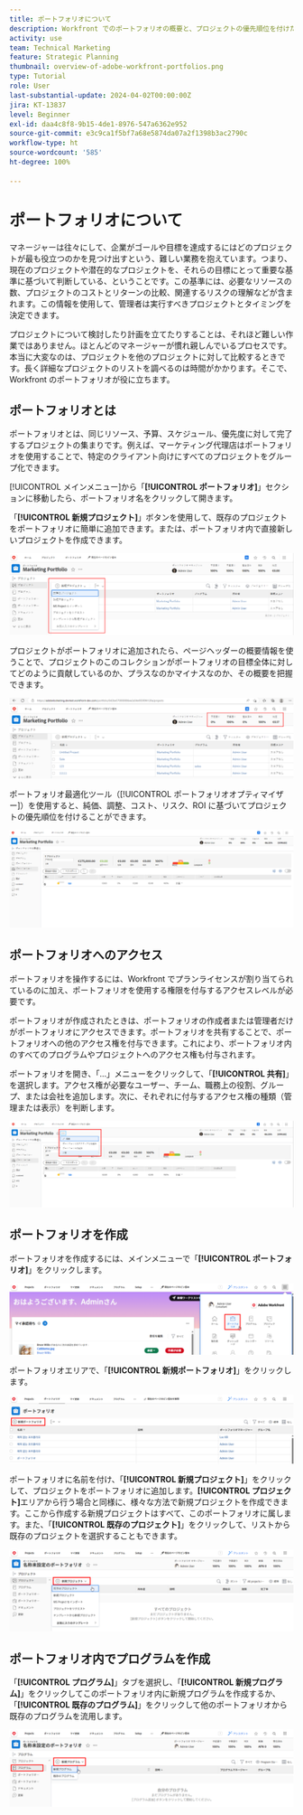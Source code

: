 ```yaml
---
title: ポートフォリオについて
description: Workfront でのポートフォリオの概要と、プロジェクトの優先順位を付けたり、プロジェクトを相互に比較する上でどのように役立つかを説明します。
activity: use
team: Technical Marketing
feature: Strategic Planning
thumbnail: overview-of-adobe-workfront-portfolios.png
type: Tutorial
role: User
last-substantial-update: 2024-04-02T00:00:00Z
jira: KT-13837
level: Beginner
exl-id: daa4c8f8-9b15-4de1-8976-547a6362e952
source-git-commit: e3c9ca1f5bf7a68e5874da07a2f1398b3ac2790c
workflow-type: ht
source-wordcount: '585'
ht-degree: 100%

---
```


# ポートフォリオについて

マネージャーは往々にして、企業がゴールや目標を達成するにはどのプロジェクトが最も役立つのかを見つけ出すという、難しい業務を抱えています。つまり、現在のプロジェクトや潜在的なプロジェクトを、それらの目標にとって重要な基準に基づいて判断している、ということです。この基準には、必要なリソースの数、プロジェクトのコストとリターンの比較、関連するリスクの理解などが含まれます。この情報を使用して、管理者は実行すべきプロジェクトとタイミングを決定できます。

プロジェクトについて検討したり計画を立てたりすることは、それほど難しい作業ではありません。ほとんどのマネージャーが慣れ親しんでいるプロセスです。本当に大変なのは、プロジェクトを他のプロジェクトに対して比較するときです。長く詳細なプロジェクトのリストを調べるのは時間がかかります。そこで、Workfront のポートフォリオが役に立ちます。

## ポートフォリオとは

ポートフォリオとは、同じリソース、予算、スケジュール、優先度に対して完了するプロジェクトの集まりです。例えば、マーケティング代理店はポートフォリオを使用することで、特定のクライアント向けにすべてのプロジェクトをグループ化できます。

[!UICONTROL メインメニュー]から「**[!UICONTROL ポートフォリオ]**」セクションに移動したら、ポートフォリオ名をクリックして開きます。

「**[!UICONTROL 新規プロジェクト]**」ボタンを使用して、既存のプロジェクトをポートフォリオに簡単に追加できます。または、ポートフォリオ内で直接新しいプロジェクトを作成できます。

![[!UICONTROL 新規プロジェクト]ボタンのドロップダウンメニューの画像](assets/01-portfolio-management3.png)

プロジェクトがポートフォリオに追加されたら、ページヘッダーの概要情報を使うことで、プロジェクトのこのコレクションがポートフォリオの目標全体に対してどのように貢献しているのか、プラスなのかマイナスなのか、その概要を把握できます。

![ページヘッダーのポートフォリオの概要情報の画像](assets/02-portfolio-management1.png)

ポートフォリオ最適化ツール（[!UICONTROL ポートフォリオオプティマイザー]）を使用すると、純価、調整、コスト、リスク、ROI に基づいてプロジェクトの優先順位を付けることができます。

![ポートフォリオのプロジェクトの優先順位付けの画像](assets/03-portfolio-management2.png)

## ポートフォリオへのアクセス

ポートフォリオを操作するには、Workfront でプランライセンスが割り当てられているのに加え、ポートフォリオを使用する権限を付与するアクセスレベルが必要です。

ポートフォリオが作成されたときは、ポートフォリオの作成者または管理者だけがポートフォリオにアクセスできます。ポートフォリオを共有することで、ポートフォリオへの他のアクセス権を付与できます。これにより、ポートフォリオ内のすべてのプログラムやプロジェクトへのアクセス権も付与されます。

ポートフォリオを開き、「...」メニューをクリックして、「**[!UICONTROL 共有]**」を選択します。アクセス権が必要なユーザー、チーム、職務上の役割、グループ、または会社を追加します。次に、それぞれに付与するアクセス権の種類（管理または表示）を判断します。

![[!DNL Workfront] のポートフォリオの「[!UICONTROL 共有]」オプションの画像](assets/04-portfolio-management11.png)

## ポートフォリオを作成

ポートフォリオを作成するには、メインメニューで「**[!UICONTROL ポートフォリオ]**」をクリックします。

![メインメニューの画像](assets/create-portfolio-1.png)

ポートフォリオエリアで、「**[!UICONTROL 新規ポートフォリオ]**」をクリックします。

![ポートフォリオエリアの画像](assets/create-portfolio-2.png)

ポートフォリオに名前を付け、「**[!UICONTROL 新規プロジェクト]**」をクリックして、プロジェクトをポートフォリオに追加します。**[!UICONTROL プロジェクト]**&#x200B;エリアから行う場合と同様に、様々な方法で新規プロジェクトを作成できます。ここから作成する新規プロジェクトはすべて、このポートフォリオに属します。また、「**[!UICONTROL 既存のプロジェクト]**」をクリックして、リストから既存のプロジェクトを選択することもできます。

![新規プロジェクトメニューの画像](assets/create-portfolio-3.png)

## ポートフォリオ内でプログラムを作成

「**[!UICONTROL プログラム]**」タブを選択し、「**[!UICONTROL 新規プログラム]**」をクリックしてこのポートフォリオ内に新規プログラムを作成するか、「**[!UICONTROL 既存のプログラム]**」をクリックして他のポートフォリオから既存のプログラムを流用します。

![新規プログラムメニューの画像](assets/create-portfolio-4.png)

<!--
Pro-tips graphic
If a user can't access a specific portfolio, make sure it's shared with them. The Workfront access level determines that a user can access portfolios in general, but sharing makes sure they can see specific portfolios. 
-->

<!--
Learn more graphic and links to documentation articles
* Portfolio overview   
* Create a portfolio 
* Create and manage portfolios 
* Navigate within a portfolio 
* Share a portfolio   
-->

